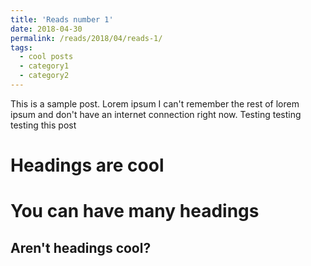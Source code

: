 ```yaml
---
title: 'Reads number 1'
date: 2018-04-30
permalink: /reads/2018/04/reads-1/
tags:
  - cool posts
  - category1
  - category2
---
```


This is a sample post. Lorem ipsum I can't remember the rest of lorem ipsum and don't have an internet connection right now. Testing testing testing this post

Headings are cool
======

You can have many headings
======

Aren't headings cool?
------